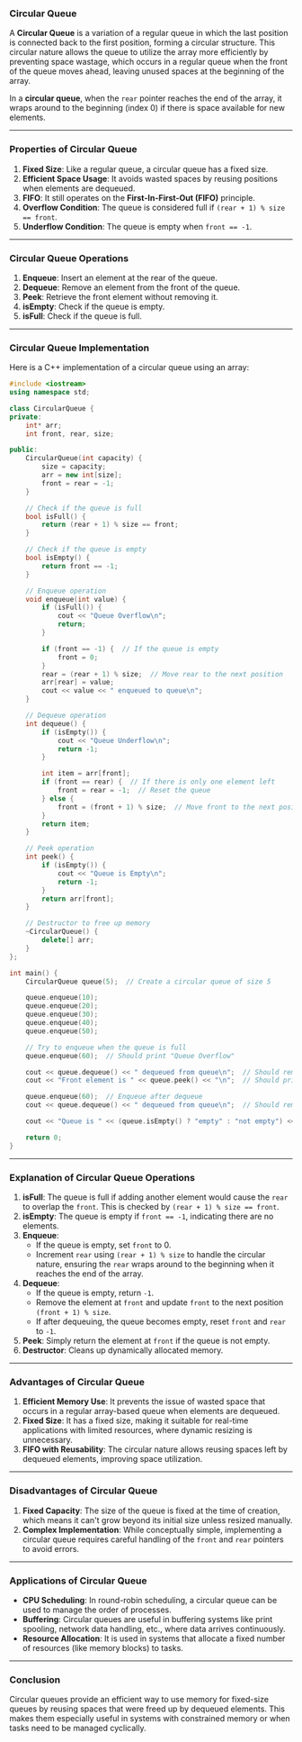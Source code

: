 ### **Circular Queue**

A **Circular Queue** is a variation of a regular queue in which the last position is connected back to the first position, forming a circular structure. This circular nature allows the queue to utilize the array more efficiently by preventing space wastage, which occurs in a regular queue when the front of the queue moves ahead, leaving unused spaces at the beginning of the array.

In a **circular queue**, when the `rear` pointer reaches the end of the array, it wraps around to the beginning (index 0) if there is space available for new elements.

---

### **Properties of Circular Queue**

1. **Fixed Size**: Like a regular queue, a circular queue has a fixed size.
2. **Efficient Space Usage**: It avoids wasted spaces by reusing positions when elements are dequeued.
3. **FIFO**: It still operates on the **First-In-First-Out (FIFO)** principle.
4. **Overflow Condition**: The queue is considered full if `(rear + 1) % size == front`.
5. **Underflow Condition**: The queue is empty when `front == -1`.

---

### **Circular Queue Operations**

1. **Enqueue**: Insert an element at the rear of the queue.
2. **Dequeue**: Remove an element from the front of the queue.
3. **Peek**: Retrieve the front element without removing it.
4. **isEmpty**: Check if the queue is empty.
5. **isFull**: Check if the queue is full.

---

### **Circular Queue Implementation**

Here is a C++ implementation of a circular queue using an array:

```cpp
#include <iostream>
using namespace std;

class CircularQueue {
private:
    int* arr;
    int front, rear, size;

public:
    CircularQueue(int capacity) {
        size = capacity;
        arr = new int[size];
        front = rear = -1;
    }

    // Check if the queue is full
    bool isFull() {
        return (rear + 1) % size == front;
    }

    // Check if the queue is empty
    bool isEmpty() {
        return front == -1;
    }

    // Enqueue operation
    void enqueue(int value) {
        if (isFull()) {
            cout << "Queue Overflow\n";
            return;
        }

        if (front == -1) {  // If the queue is empty
            front = 0;
        }
        rear = (rear + 1) % size;  // Move rear to the next position
        arr[rear] = value;
        cout << value << " enqueued to queue\n";
    }

    // Dequeue operation
    int dequeue() {
        if (isEmpty()) {
            cout << "Queue Underflow\n";
            return -1;
        }

        int item = arr[front];
        if (front == rear) {  // If there is only one element left
            front = rear = -1;  // Reset the queue
        } else {
            front = (front + 1) % size;  // Move front to the next position
        }
        return item;
    }

    // Peek operation
    int peek() {
        if (isEmpty()) {
            cout << "Queue is Empty\n";
            return -1;
        }
        return arr[front];
    }

    // Destructor to free up memory
    ~CircularQueue() {
        delete[] arr;
    }
};

int main() {
    CircularQueue queue(5);  // Create a circular queue of size 5

    queue.enqueue(10);
    queue.enqueue(20);
    queue.enqueue(30);
    queue.enqueue(40);
    queue.enqueue(50);

    // Try to enqueue when the queue is full
    queue.enqueue(60);  // Should print "Queue Overflow"

    cout << queue.dequeue() << " dequeued from queue\n";  // Should remove "10"
    cout << "Front element is " << queue.peek() << "\n";  // Should print "20"

    queue.enqueue(60);  // Enqueue after dequeue
    cout << queue.dequeue() << " dequeued from queue\n";  // Should remove "20"

    cout << "Queue is " << (queue.isEmpty() ? "empty" : "not empty") << "\n";  // Should print "not empty"

    return 0;
}
```

---

### **Explanation of Circular Queue Operations**

1. **isFull**: The queue is full if adding another element would cause the `rear` to overlap the `front`. This is checked by `(rear + 1) % size == front`.
2. **isEmpty**: The queue is empty if `front == -1`, indicating there are no elements.
3. **Enqueue**:
   - If the queue is empty, set `front` to 0.
   - Increment `rear` using `(rear + 1) % size` to handle the circular nature, ensuring the `rear` wraps around to the beginning when it reaches the end of the array.
4. **Dequeue**:
   - If the queue is empty, return `-1`.
   - Remove the element at `front` and update `front` to the next position `(front + 1) % size`.
   - If after dequeuing, the queue becomes empty, reset `front` and `rear` to `-1`.
5. **Peek**: Simply return the element at `front` if the queue is not empty.
6. **Destructor**: Cleans up dynamically allocated memory.

---

### **Advantages of Circular Queue**

1. **Efficient Memory Use**: It prevents the issue of wasted space that occurs in a regular array-based queue when elements are dequeued.
2. **Fixed Size**: It has a fixed size, making it suitable for real-time applications with limited resources, where dynamic resizing is unnecessary.
3. **FIFO with Reusability**: The circular nature allows reusing spaces left by dequeued elements, improving space utilization.

---

### **Disadvantages of Circular Queue**

1. **Fixed Capacity**: The size of the queue is fixed at the time of creation, which means it can't grow beyond its initial size unless resized manually.
2. **Complex Implementation**: While conceptually simple, implementing a circular queue requires careful handling of the `front` and `rear` pointers to avoid errors.

---

### **Applications of Circular Queue**

- **CPU Scheduling**: In round-robin scheduling, a circular queue can be used to manage the order of processes.
- **Buffering**: Circular queues are useful in buffering systems like print spooling, network data handling, etc., where data arrives continuously.
- **Resource Allocation**: It is used in systems that allocate a fixed number of resources (like memory blocks) to tasks.

---

### **Conclusion**

Circular queues provide an efficient way to use memory for fixed-size queues by reusing spaces that were freed up by dequeued elements. This makes them especially useful in systems with constrained memory or when tasks need to be managed cyclically.
